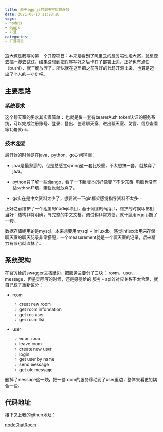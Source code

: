 ```yaml
---
title: 基于egg.js的聊天室后端服务
date: 2021-08-13 11:28:10
tags:
- nodejs
- eggjs
- 开源
categories:
- 开源项目
---
```


这大概是我写的第一个开源项目：本来是看到了阿里云的服务端性能大赛，就想要去插一脚去试试，结果没想到把程序写好之后卡在了部署上边，正好也有点忙（bushi），就干脆放弃了。所以就在这里把之前写好的代码开源出来，也算是迈出了个人的一小步吧。

## 主要思路

### 系统要求

这个聊天室的要求其实很简单： 也就是做一套有bearerAuth token认证的服务系统，可以完成注册账号、登录、登出、创建聊天室、进出聊天室、发言、信息查看等功能就ok。

### 技术选型

最开始的时候是在java、python、go之间徘徊：

* java是最熟悉的，但是总感觉spring这一套比较重，不太想搞一套，就放弃了java。

* python只了解一些django，看了一下新版本的好像变了不少东西··电脑也没有装python环境，索性也就放弃了。

* go实在是中文资料太少了，想要试一下gin框架感觉指导资料不太多··

正好之前维护了一个组里的nodejs项目，基于阿里的egg.js，维护的时候印象相当好：结构非常明确，有完整的中文文档，调试也非常方便，就干脆用egg.js撸了一套。

数据存储呢用的是mysql，本来想要用mysql + influxdb，感觉influxdb用来存储聊天室的聊天记录非常搭配，一个measurement就是一个聊天室的记录，后来精力有限也就没搞了。

## 系统架构

在官方给的swagger文档里边，把服务主要分了三块： room、user、message，但是实际写的时候，还是感觉给的 服务 - api的对应关系不太合理，就自己做了重新区分：

* room
    * creat new room
    * get room information
    * get roo user
    * get room list

* user
    * enter room
    * leave room
    * create new user
    * login
    * get user by name
    * send message
    * get old message

删掉了message这一块，把一些room的服务移动到了user里边，整体来看更加耦合一些。

## 代码地址

接下来上我的githun地址：

[nodeChatRoom](https://github.com/jiahui-qin/nodeChatRoom)